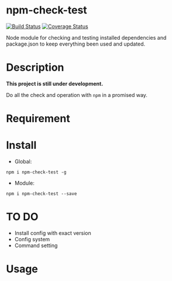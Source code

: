 # npm-check-test

[![Build Status](https://travis-ci.org/CCharlieLi/npm-check-test.svg?branch=master)](https://travis-ci.org/CCharlieLi/npm-check-test)
[![Coverage Status](https://coveralls.io/repos/github/CCharlieLi/npm-check-test/badge.svg?branch=master)](https://coveralls.io/github/CCharlieLi/npm-check-test?branch=master)

Node module for checking and testing installed dependencies and package.json to keep everything been used and updated.

# Description

__This project is still under development.__

Do all the check and operation with `npm` in a promised way.

# Requirement

# Install

- Global:

```
npm i npm-check-test -g
```

- Module:

```
npm i npm-check-test --save
```

# TO DO
- Install config with exact version
- Config system
- Command setting


# Usage
